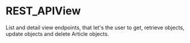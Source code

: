 # REST_APIView
List and detail view endpoints, that let's the user to get, retrieve objects, update objects and delete Article objects.
